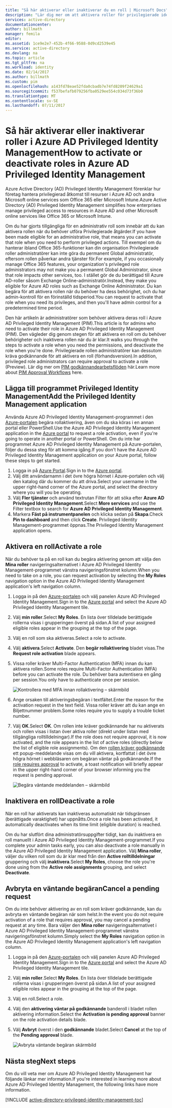```yaml
---
title: "Så här aktiverar eller inaktiverar du en roll | Microsoft Docs"
description: "Lär dig mer om att aktivera roller för privilegierade identiteter med Azure Privileged Identity Management-programmet."
services: active-directory
documentationcenter: 
author: billmath
manager: femila
editor: 
ms.assetid: 1ce9e2e7-452b-4f66-9588-0d9cd2539e45
ms.service: active-directory
ms.devlang: na
ms.topic: article
ms.tgt_pltfrm: na
ms.workload: identity
ms.date: 02/14/2017
ms.author: billmath
ms.custom: pim
ms.openlocfilehash: a143fd78eae52fda0cbadb7e74fd8209f24629a1
ms.sourcegitcommit: f537befafb079256fba0529ee554c034d73f36b0
ms.translationtype: MT
ms.contentlocale: sv-SE
ms.lasthandoff: 07/11/2017
---
```

# <a name="how-to-activate-or-deactivate-roles-in-azure-ad-privileged-identity-management"></a><span data-ttu-id="e92a6-103">Så här aktiverar eller inaktiverar roller i Azure AD Privileged Identity Management</span><span class="sxs-lookup"><span data-stu-id="e92a6-103">How to activate or deactivate roles in Azure AD Privileged Identity Management</span></span>
<span data-ttu-id="e92a6-104">Azure Active Directory (AD) Privileged Identity Management förenklar hur företag hantera privilegierad åtkomst till resurser i Azure AD och andra Microsoft online services som Office 365 eller Microsoft Intune.</span><span class="sxs-lookup"><span data-stu-id="e92a6-104">Azure Active Directory (AD) Privileged Identity Management simplifies how enterprises manage privileged access to resources in Azure AD and other Microsoft online services like Office 365 or Microsoft Intune.</span></span>  

<span data-ttu-id="e92a6-105">Om du har gjorts tillgängliga för en administrativ roll som innebär att du kan aktivera rollen när du behöver utföra Privilegierade åtgärder.</span><span class="sxs-lookup"><span data-stu-id="e92a6-105">If you have been made eligible for an administrative role, that means you can activate that role when you need to perform privileged actions.</span></span> <span data-ttu-id="e92a6-106">Till exempel om du hanterar ibland Office 365-funktioner kan din organisation Privilegierade roller administratörer kan inte göra du permanent Global administratör, eftersom rollen påverkar andra tjänster för.</span><span class="sxs-lookup"><span data-stu-id="e92a6-106">For example, if you occasionally manage Office 365 features, your organization's privileged role administrators may not make you a permanent Global Administrator, since that role impacts other services, too.</span></span> <span data-ttu-id="e92a6-107">I stället gör de du berättigad till Azure AD-roller såsom Exchange Online-administratör.</span><span class="sxs-lookup"><span data-stu-id="e92a6-107">Instead, they make you eligible for Azure AD roles such as Exchange Online Administrator.</span></span> <span data-ttu-id="e92a6-108">Du kan begära för att aktivera rollen när du behöver ha dess behörighet, och du har admin-kontroll för en förinställd tidsperiod.</span><span class="sxs-lookup"><span data-stu-id="e92a6-108">You can request to activate that role when you need its privileges, and then you'll have admin control for a predetermined time period.</span></span>

<span data-ttu-id="e92a6-109">Den här artikeln är administratörer som behöver aktivera deras roll i Azure AD Privileged Identity Management (PIM).</span><span class="sxs-lookup"><span data-stu-id="e92a6-109">This article is for admins who need to activate their role in Azure AD Privileged Identity Management (PIM).</span></span> <span data-ttu-id="e92a6-110">Den vägleder dig genom stegen för att aktivera en roll om du behöver behörigheter och inaktivera rollen när du är klar.</span><span class="sxs-lookup"><span data-stu-id="e92a6-110">It walks you through the steps to activate a role when you need the permissions, and deactivate the role when you're done.</span></span> <span data-ttu-id="e92a6-111">Privilegierade rollen administratörer kan dessutom kräva godkännande för att aktivera en roll (förhandsversion).</span><span class="sxs-lookup"><span data-stu-id="e92a6-111">In addition, privileged role administrators can require approval to activate a role (Preview).</span></span> <span data-ttu-id="e92a6-112">Lär dig mer om [PIM godkännandearbetsflöden](./privileged-identity-management/azure-ad-pim-approval-workflow.md) här.</span><span class="sxs-lookup"><span data-stu-id="e92a6-112">Learn more about [PIM Approval Workflows](./privileged-identity-management/azure-ad-pim-approval-workflow.md) here.</span></span>

## <a name="add-the-privileged-identity-management-application"></a><span data-ttu-id="e92a6-113">Lägga till programmet Privileged Identity Management</span><span class="sxs-lookup"><span data-stu-id="e92a6-113">Add the Privileged Identity Management application</span></span>
<span data-ttu-id="e92a6-114">Använda Azure AD Privileged Identity Management-programmet i den [Azure-portalen](https://portal.azure.com/) begära rollaktivering, även om du ska köras i en annan portal eller PowerShell.</span><span class="sxs-lookup"><span data-stu-id="e92a6-114">Use the Azure AD Privileged Identity Management application in the [Azure portal](https://portal.azure.com/) to request a role activation, even if you're going to operate in another portal or PowerShell.</span></span> <span data-ttu-id="e92a6-115">Om du inte har programmet Azure AD Privileged Identity Management på Azure-portalen, följer du dessa steg för att komma igång.</span><span class="sxs-lookup"><span data-stu-id="e92a6-115">If you don't have the Azure AD Privileged Identity Management application on your Azure portal, follow these steps to get started.</span></span>

1. <span data-ttu-id="e92a6-116">Logga in på [Azure Portal](https://portal.azure.com/).</span><span class="sxs-lookup"><span data-stu-id="e92a6-116">Sign in to the [Azure portal](https://portal.azure.com/).</span></span>
2. <span data-ttu-id="e92a6-117">Välj ditt användarnamn i det övre högra hörnet i Azure-portalen och välj den katalog där du kommer du att driva.</span><span class="sxs-lookup"><span data-stu-id="e92a6-117">Select your username in the upper right-hand corner of the Azure portal, and select the directory where you will you be operating.</span></span>
3. <span data-ttu-id="e92a6-118">Välj **Fler tjänster** och använd textrutan Filter för att söka efter **Azure AD Privileged Identity Management**.</span><span class="sxs-lookup"><span data-stu-id="e92a6-118">Select **More services** and use the Filter textbox to search for **Azure AD Privileged Identity Management**.</span></span>
4. <span data-ttu-id="e92a6-119">Markera **Fäst på instrumentpanelen** och klicka sedan på **Skapa**.</span><span class="sxs-lookup"><span data-stu-id="e92a6-119">Check **Pin to dashboard** and then click **Create**.</span></span> <span data-ttu-id="e92a6-120">Privileged Identity Management-programmet öppnas.</span><span class="sxs-lookup"><span data-stu-id="e92a6-120">The Privileged Identity Management application opens.</span></span>

## <a name="activate-a-role"></a><span data-ttu-id="e92a6-121">Aktivera en roll</span><span class="sxs-lookup"><span data-stu-id="e92a6-121">Activate a role</span></span>
<span data-ttu-id="e92a6-122">När du behöver ta på en roll kan du begära aktivering genom att välja den **Mina roller** navigeringsalternativet i Azure AD Privileged Identity Management-programmet vänstra navigeringsfönstret kolumn.</span><span class="sxs-lookup"><span data-stu-id="e92a6-122">When you need to take on a role, you can request activation by selecting the **My Roles** navigation option in the Azure AD Privileged Identity Management application's left navigation column.</span></span>

1. <span data-ttu-id="e92a6-123">Logga in på den [Azure-portalen](https://portal.azure.com/) och välj panelen Azure AD Privileged Identity Management.</span><span class="sxs-lookup"><span data-stu-id="e92a6-123">Sign in to the [Azure portal](https://portal.azure.com/) and select the Azure AD Privileged Identity Management tile.</span></span>
2. <span data-ttu-id="e92a6-124">Välj **min roller**.</span><span class="sxs-lookup"><span data-stu-id="e92a6-124">Select **My Roles**.</span></span> <span data-ttu-id="e92a6-125">En lista över tilldelade berättigade rollerna visas i grupperingen överst på sidan.</span><span class="sxs-lookup"><span data-stu-id="e92a6-125">A list of your assigned eligible roles appear in the grouping at the top of the page.</span></span>
3. <span data-ttu-id="e92a6-126">Välj en roll som ska aktiveras.</span><span class="sxs-lookup"><span data-stu-id="e92a6-126">Select a role to activate.</span></span>
4. <span data-ttu-id="e92a6-127">Välj **aktivera**.</span><span class="sxs-lookup"><span data-stu-id="e92a6-127">Select **Activate**.</span></span> <span data-ttu-id="e92a6-128">Den **begär rollaktivering** bladet visas.</span><span class="sxs-lookup"><span data-stu-id="e92a6-128">The **Request role activation** blade appears.</span></span>
5. <span data-ttu-id="e92a6-129">Vissa roller kräver Multi-Factor Authentication (MFA) innan du kan aktivera rollen.</span><span class="sxs-lookup"><span data-stu-id="e92a6-129">Some roles require Multi-Factor Authentication (MFA) before you can activate the role.</span></span> <span data-ttu-id="e92a6-130">Du behöver bara autentisera en gång per session.</span><span class="sxs-lookup"><span data-stu-id="e92a6-130">You only have to authenticate once per session.</span></span>
   
    ![Kontrollera med MFA innan rollaktivering – skärmbild][2]
6. <span data-ttu-id="e92a6-132">Ange orsaken till aktiveringsbegäran i textfältet.</span><span class="sxs-lookup"><span data-stu-id="e92a6-132">Enter the reason for the activation request in the text field.</span></span>  <span data-ttu-id="e92a6-133">Vissa roller kräver att du kan ange en Biljettnummer problem.</span><span class="sxs-lookup"><span data-stu-id="e92a6-133">Some roles require you to supply a trouble ticket number.</span></span>
7. <span data-ttu-id="e92a6-134">Välj **OK**.</span><span class="sxs-lookup"><span data-stu-id="e92a6-134">Select **OK**.</span></span>  <span data-ttu-id="e92a6-135">Om rollen inte kräver godkännande har nu aktiverats och rollen visas i listan över aktiva roller (direkt under listan med tillgängliga rolltilldelningar).</span><span class="sxs-lookup"><span data-stu-id="e92a6-135">If the role does not require approval, it is now activated, and the role appears in the list of active roles (directly below the list of eligible role assignments).</span></span> <span data-ttu-id="e92a6-136">Om den [rollen kräver godkännande](./privileged-identity-management/azure-ad-pim-approval-workflow.md) ett popup-meddelande visas om du vill aktivera, kortfattat i det övre högra hörnet i webbläsaren om begäran väntar på godkännande.</span><span class="sxs-lookup"><span data-stu-id="e92a6-136">If the [role requires approval](./privileged-identity-management/azure-ad-pim-approval-workflow.md) to activate, a toast notification will briefly appear in the upper right-hand corner of your browser informing you the request is pending approval.</span></span>

    ![Begära väntande meddelanden – skärmbild][3]

## <a name="deactivate-a-role"></a><span data-ttu-id="e92a6-138">Inaktivera en roll</span><span class="sxs-lookup"><span data-stu-id="e92a6-138">Deactivate a role</span></span>
<span data-ttu-id="e92a6-139">När en roll har aktiverats kan inaktiveras automatiskt när tidsgränsen (berättigade varaktighet) har uppnåtts.</span><span class="sxs-lookup"><span data-stu-id="e92a6-139">Once a role has been activated, it automatically deactivates when its time limit (eligible duration) is reached.</span></span>

<span data-ttu-id="e92a6-140">Om du har slutfört dina administratörsuppgifter tidigt, kan du inaktivera en roll manuellt i Azure AD Privileged Identity Management-programmet.</span><span class="sxs-lookup"><span data-stu-id="e92a6-140">If you complete your admin tasks early, you can also deactivate a role manually in the Azure AD Privileged Identity Management application.</span></span>  <span data-ttu-id="e92a6-141">Välj **Mina roller**, väljer du vilken roll som du är klar med från den **Active rolltilldelningar** gruppering och välj **inaktivera**.</span><span class="sxs-lookup"><span data-stu-id="e92a6-141">Select **My Roles**, choose the role you're done using from the **Active role assignments** grouping, and select **Deactivate**.</span></span>  

## <a name="cancel-a-pending-request"></a><span data-ttu-id="e92a6-142">Avbryta en väntande begäran</span><span class="sxs-lookup"><span data-stu-id="e92a6-142">Cancel a pending request</span></span>
<span data-ttu-id="e92a6-143">Om du inte behöver aktivering av en roll som kräver godkännande, kan du avbryta en väntande begäran när som helst.</span><span class="sxs-lookup"><span data-stu-id="e92a6-143">In the event you do not require activation of a role that requires approval, you may cancel a pending request at any time.</span></span> <span data-ttu-id="e92a6-144">Bara väljer den **Mina roller** navigeringsalternativet i Azure AD Privileged Identity Management-programmet vänstra navigeringsfönstret kolumn.</span><span class="sxs-lookup"><span data-stu-id="e92a6-144">Simply select the **My Roles** navigation option in the Azure AD Privileged Identity Management application's left navigation column.</span></span>

1. <span data-ttu-id="e92a6-145">Logga in på den [Azure-portalen](https://portal.azure.com/) och välj panelen Azure AD Privileged Identity Management.</span><span class="sxs-lookup"><span data-stu-id="e92a6-145">Sign in to the [Azure portal](https://portal.azure.com/) and select the Azure AD Privileged Identity Management tile.</span></span>
2. <span data-ttu-id="e92a6-146">Välj **min roller**.</span><span class="sxs-lookup"><span data-stu-id="e92a6-146">Select **My Roles**.</span></span> <span data-ttu-id="e92a6-147">En lista över tilldelade berättigade rollerna visas i grupperingen överst på sidan.</span><span class="sxs-lookup"><span data-stu-id="e92a6-147">A list of your assigned eligible roles appear in the grouping at the top of the page.</span></span>
3. <span data-ttu-id="e92a6-148">Välj en roll.</span><span class="sxs-lookup"><span data-stu-id="e92a6-148">Select a role.</span></span>
4. <span data-ttu-id="e92a6-149">Välj den **aktivering väntar på godkännande** banderoll i bladet rollen aktivering information.</span><span class="sxs-lookup"><span data-stu-id="e92a6-149">Select the **Activation is pending approval** banner on the role activation details blade.</span></span>
5. <span data-ttu-id="e92a6-150">Välj **Avbryt** överst i den **godkännande** bladet.</span><span class="sxs-lookup"><span data-stu-id="e92a6-150">Select **Cancel** at the top of the **Pending approval** blade.</span></span>

   ![Avbryta väntande begäran skärmbild][4]

## <a name="next-steps"></a><span data-ttu-id="e92a6-152">Nästa steg</span><span class="sxs-lookup"><span data-stu-id="e92a6-152">Next steps</span></span>
<span data-ttu-id="e92a6-153">Om du vill veta mer om Azure AD Privileged Identity Management har följande länkar mer information.</span><span class="sxs-lookup"><span data-stu-id="e92a6-153">If you're interested in learning more about Azure AD Privileged Identity Management, the following links have more information.</span></span>

[!INCLUDE [active-directory-privileged-identity-management-toc](../../includes/active-directory-privileged-identity-management-toc.md)]

<!--Image references-->

[1]: ./media/active-directory-privileged-identity-management-configure/PIM_EnablePim.png
[2]: ./media/active-directory-privileged-identity-management-how-to-activate-role/PIM_activation_MFA.png
[3]: ./media/active-directory-privileged-identity-management-how-to-activate-role/PIM_Request_Pending_Toast2.png
[4]: ./media/active-directory-privileged-identity-management-how-to-activate-role/PIM_Request_Pending_Banner_Cancel.png
